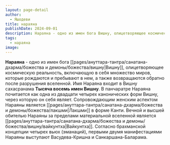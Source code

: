 ```yaml
---
layout: page-detail
author:
  - Яшодеви
title: нараяна
publishDate: 2024-09-01
description: Нараяна - одно из имен бога Вишну, олицетворяющее космическую реальность, включающую в себя множество миров, которые рождаются и пребывают в нем, а также возвращаются обратно после разрушения вселенной.
tags:
  - нараяна
image:
---
```

**Нараяна** - одно из имен бога [[pages/ануттара-тантра/санатана-дхарма/божества и демоны/божества/вишну|Вишну]], олицетворяющее космическую реальность, включающую в себя множество миров, которые рождаются и пребывают в нем, а также возвращаются обратно после разрушения вселенной. Имя Нараяна входит в Вишну сахасранама __Тысяча восемь имен Вишну__. В панчаратре Нараяна почитается как одна из двадцати четырех канонических форм Вишну, через которую он себя являет. Сопровождающим женским аспектом Нараяны является [[pages/ануттара-тантра/санатана-дхарма/божества и демоны/божества/лакшми|Лакшми]] в форме Канти. Вечной и высшей обителью Нараяны за пределами материальной вселенной является [[pages/ануттара-тантра/санатана-дхарма/божества и демоны/божества/вишну/вайкунтха|Вайкунтха]]. Согласно брахманской концепции четырех вьюх (эманаций), первыми двумя манифестациями Нараяны выступают Васудева-Кришна и Санкаршана-Баларама.

